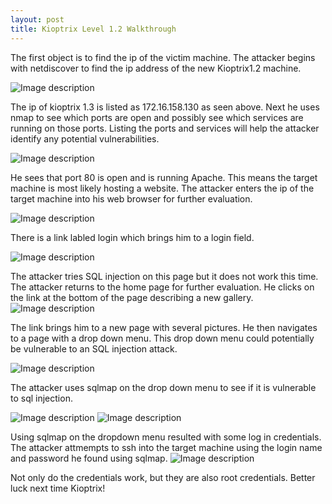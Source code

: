 ```yaml
---
layout: post
title: Kioptrix Level 1.2 Walkthrough
---
```

The first object is to find the ip of the victim machine. The attacker begins with netdiscover to find the ip address of the new Kioptrix1.2 machine. 

![Image description](/images/kioptrix1.3.2.png)

The ip of kioptrix 1.3 is listed as 172.16.158.130 as seen above. Next he uses nmap to see which ports are open and possibly see which services are running on those ports. Listing the ports and services will help the attacker identify any potential vulnerabilities. 

![Image description](/images/kioptrix1.3.3.png)

He sees that port 80 is open and is running Apache. This means the target machine is most likely hosting a website. The attacker enters the ip of the target machine into his web browser for further evaluation. 

![Image description](/images/kioptrix1.3.4.png)

There is a link labled login which brings him to a login field.

![Image description](/images/kioptrix1.3.5.png)

The attacker tries SQL injection on this page but it does not work this time. The attacker returns to the home page for further evaluation. He clicks on the link at the bottom of the page describing a new gallery.
![Image description](/images/kioptrix1.3.6.png)

The link brings him to a new page with several pictures. He then navigates to a page with a drop down menu. This drop down menu could potentially be vulnerable to an SQL injection attack. 

![Image description](/images/kioptrix1.3.7.png)

The attacker uses sqlmap on the drop down menu to see if it is vulnerable to sql injection. 

![Image description](/images/kioptrix1.3.8.png)
![Image description](/images/kioptrix1.3.9.png)

Using sqlmap on the dropdown menu resulted with some log in credentials. The attacker attmempts to ssh into the target machine using the login name and password he found using sqlmap. 
![Image description](/images/kioptrix1.3.10.png)

Not only do the credentials work, but they are also root credentials. Better luck next time Kioptrix!
